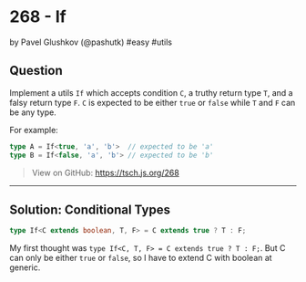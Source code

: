 # 268 - If
by Pavel Glushkov (@pashutk) #easy #utils

## Question

Implement a utils `If` which accepts condition `C`, a truthy return type `T`, and a falsy return type `F`. `C` is expected to be either `true` or `false` while `T` and `F` can be any type.

For example:

```ts
type A = If<true, 'a', 'b'>  // expected to be 'a'
type B = If<false, 'a', 'b'> // expected to be 'b'
```

> View on GitHub: https://tsch.js.org/268

---

## Solution: Conditional Types

```ts
type If<C extends boolean, T, F> = C extends true ? T : F;
```

My first thought was `type If<C, T, F> = C extends true ? T : F;`.
But C can only be either `true` or `false`, so I have to extend C with boolean at generic.

